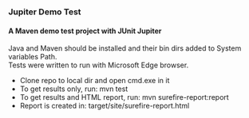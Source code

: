 ### Jupiter Demo Test
#### A Maven demo test project with JUnit Jupiter

Java and Maven should be installed and their bin dirs added to System variables Path.  
Tests were written to run with Microsoft Edge browser.

- Clone repo to local dir and open cmd.exe in it
- To get results only, run: mvn test
- To get results and HTML report, run: mvn surefire-report:report
- Report is created in: target/site/surefire-report.html
